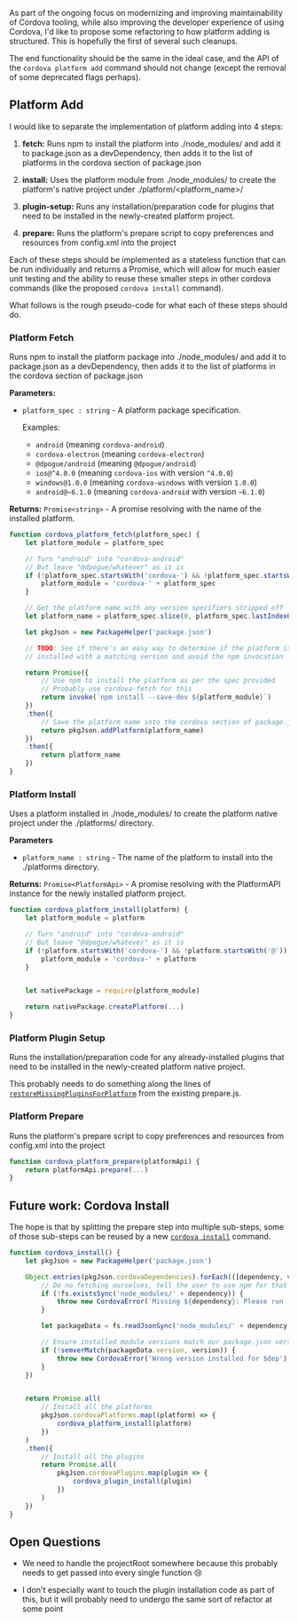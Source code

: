 As part of the ongoing focus on modernizing and improving maintainability of Cordova tooling, while also improving the developer experience of using Cordova, I'd like to propose some refactoring to how platform adding is structured. This is hopefully the first of several such cleanups.

The end functionality should be the same in the ideal case, and the API of the `cordova platform add` command should not change (except the removal of some deprecated flags perhaps).

## Platform Add

I would like to separate the implementation of platform adding into 4 steps:

1. **fetch:** Runs npm to install the platform into ./node_modules/ and add it to package.json as a devDependency, then adds it to the list of platforms in the cordova section of package.json

2. **install:** Uses the platform module from ./node_modules/ to create the platform's native project under ./platform/&lt;platform_name&gt;/

3. **plugin-setup:** Runs any installation/preparation code for plugins that need to be installed in the newly-created platform project.

3. **prepare:** Runs the platform's prepare script to copy preferences and resources from config.xml into the project

Each of these steps should be implemented as a stateless function that can be run individually and returns a Promise, which will allow for much easier unit testing and the ability to reuse these smaller steps in other cordova commands (like the proposed `cordova install` command).

What follows is the rough pseudo-code for what each of these steps should do.


### Platform Fetch
Runs npm to install the platform package into ./node_modules/ and add it to package.json as a devDependency, then adds it to the list of platforms in the cordova section of package.json

**Parameters:**
* `platform_spec : string` - A platform package specification.

  Examples:
  * `android` (meaning `cordova-android`)
  * `cordova-electron` (meaning `cordova-electron`)
  * `@dpogue/android` (meaning `@dpogue/android`)
  * `ios@^4.0.0` (meaning `cordova-ios` with version `^4.0.0`)
  * `windows@1.0.0` (meaning `cordova-windows` with version `1.0.0`)
  * `android@~6.1.0` (meaning `cordova-android` with version `~6.1.0`)

**Returns:** `Promise<string>` - A promise resolving with the name of the installed platform.

```javascript
function cordova_platform_fetch(platform_spec) {
    let platform_module = platform_spec

    // Turn "android" into "cordova-android"
    // But leave "@dpogue/whatever" as it is
    if (!platform_spec.startsWith('cordova-') && !platform_spec.startsWith('@')) {
        platform_module = 'cordova-' + platform_spec
    }

    // Get the platform name with any version specifiers stripped off
    let platform_name = platform_spec.slice(0, platform_spec.lastIndexOf('@'))

    let pkgJson = new PackageHelper('package.json')

    // TODO: See if there's an easy way to determine if the platform is already
    // installed with a matching version and avoid the npm invocation

    return Promise({
        // Use npm to install the platform as per the spec provided
        // Probably use cordova-fetch for this
        return invoke(`npm install --save-dev ${platform_module}`)
    })
    .then({
        // Save the platform name into the cordova section of package.json
        return pkgJson.addPlatform(platform_name)
    })
    .then({
        return platform_name
    })
}
```


### Platform Install
Uses a platform installed in ./node_modules/ to create the platform native project under the ./platforms/ directory.

**Parameters**
* `platform_name : string` - The name of the platform to install into the ./platforms directory.

**Returns:** `Promise<PlatformApi>` - A promise resolving with the PlatformAPI instance for the newly installed platform project.

```javascript
function cordova_platform_install(platform) {
    let platform_module = platform

    // Turn "android" into "cordova-android"
    // But leave "@dpogue/whatever" as it is
    if (!platform.startsWith('cordova-') && !platform.startsWith('@')) {
        platform_module = 'cordova-' + platform
    }


    let nativePackage = require(platform_module)

    return nativePackage.createPlatform(...)
}
```


### Platform Plugin Setup
Runs the installation/preparation code for any already-installed plugins that need to be installed in the newly-created platform native project.

This probably needs to do something along the lines of [`restoreMissingPluginsForPlatform`](https://github.com/apache/cordova-lib/blob/c8cb3c59b8e6d49ef181ed0861257fde51e054d0/src/cordova/prepare.js#L135-L191) from the existing prepare.js.


### Platform Prepare
Runs the platform's prepare script to copy preferences and resources from config.xml into the project

```javascript
function cordova_platform_prepare(platformApi) {
    return platformApi.prepare(...)
}
```


## Future work: Cordova Install

The hope is that by splitting the prepare step into multiple sub-steps, some of those sub-steps can be reused by a new [`cordova install`](https://github.com/apache/cordova-discuss/pull/54) command.

```javascript
function cordova_install() {
    let pkgJson = new PackageHelper('package.json')

    Object.entries(pkgJson.cordovaDependencies).forEach(([dependency, version]) => {
        // Do no fetching ourselves, tell the user to use npm for that
        if (!fs.existsSync('node_modules/' + dependency)) {
            throw new CordovaError(`Missing ${dependency}: Please run 'npm install'`)
        }

        let packageData = fs.readJsonSync('node_modules/' + dependency + '/package.json')

        // Ensure installed module versions match our package.json version
        if (!semverMatch(packageData.version, version)) {
            throw new CordovaError('Wrong version installed for $dep')
        }
    })


    return Promise.all(
        // Install all the platforms
        pkgJson.cordovaPlatforms.map((platform) => {
            cordova_platform_install(platform)
        })
    )
    .then({
        // Install all the plugins
        return Promise.all(
            pkgJson.cordovaPlugins.map(plugin => {
                cordova_plugin_install(plugin)
            })
        )
    })
}
```


## Open Questions

* We need to handle the projectRoot somewhere because this probably needs to get passed into every single function 😢

* I don't especially want to touch the plugin installation code as part of this, but it will probably need to undergo the same sort of refactor at some point

